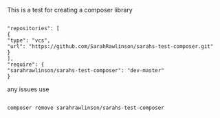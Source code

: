 This is a test for creating a composer library

```

"repositories": [
{
"type": "vcs",
"url": "https://github.com/SarahRawlinson/sarahs-test-composer.git"
}
],
"require": {
"sarahrawlinson/sarahs-test-composer": "dev-master"
}

```

any issues use

```

composer remove sarahrawlinson/sarahs-test-composer

```